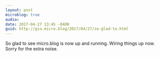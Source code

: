 ```yaml
---
layout: post
microblog: true
audio: 
date: 2017-04-27 13:45 -0400
guid: http://gio.micro.blog/2017/04/27/so-glad-to.html
---
```

So glad to see micro.blog is now up and running. Wiring things up now. Sorry for the extra noise. 
